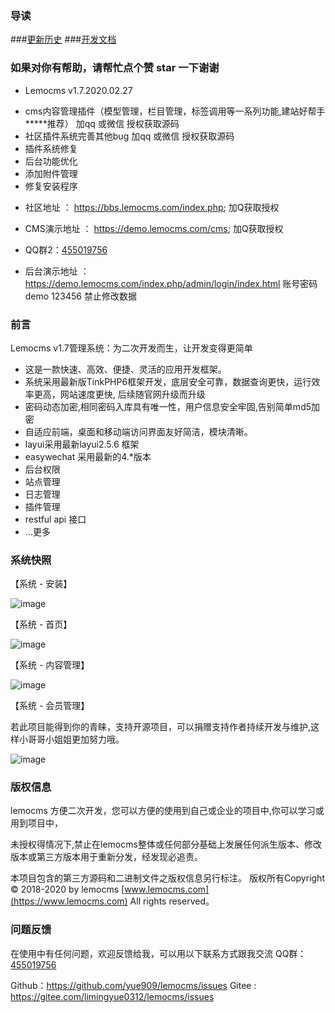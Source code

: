 ### 导读
###[更新历史](docs/start-log.md) 
###[开发文档](docs/developer.md)
### 如果对你有帮助，请帮忙点个赞 star 一下谢谢
+ Lemocms v1.7.2020.02.27
  
 - cms内容管理插件（模型管理，栏目管理，标签调用等一系列功能,建站好帮手*****推荐） 加qq 或微信 授权获取源码 
 - 社区插件系统完善其他bug 加qq 或微信 授权获取源码 
 - 插件系统修复
 - 后台功能优化
 - 添加附件管理
 - 修复安装程序
 
+ 社区地址 ： https://bbs.lemocms.com/index.php;  加Q获取授权 
+ CMS演示地址 ： https://demo.lemocms.com/cms;  加Q获取授权 

+ QQ群2：[455019756](https://jq.qq.com/?_wv=1027&k=52oRd8O) 

+ 后台演示地址 ： https://demo.lemocms.com/index.php/admin/login/index.html  账号密码 demo 123456 禁止修改数据

### 前言
Lemocms v1.7管理系统：为二次开发而生，让开发变得更简单

 + 这是一款快速、高效、便捷、灵活的应用开发框架。
 + 系统采用最新版TinkPHP6框架开发，底层安全可靠，数据查询更快，运行效率更高，网站速度更快, 后续随官网升级而升级
 + 密码动态加密,相同密码入库具有唯一性，用户信息安全牢固,告别简单md5加密
 + 自适应前端，桌面和移动端访问界面友好简洁，模块清晰。 
 + layui采用最新layui2.5.6 框架
 + easywechat 采用最新的4.*版本
 + 后台权限
 + 站点管理
 + 日志管理
 + 插件管理
 + restful api 接口
 + ...更多



### 系统快照
【系统 - 安装】

![image](docs/images/install.jpg)

【系统 - 首页】

![image](docs/images/index.png)

【系统 - 内容管理】

![image](docs/images/content.png)

【系统 - 会员管理】



若此项目能得到你的青睐，支持开源项目，可以捐赠支持作者持续开发与维护,这样小哥哥小姐姐更加努力哦。

![image](docs/images/pay.png)

### 版权信息

lemocms 方便二次开发，您可以方便的使用到自己或企业的项目中,你可以学习或用到项目中，

未授权得情况下,禁止在lemocms整体或任何部分基础上发展任何派生版本、修改版本或第三方版本用于重新分发，经发现必追责。


本项目包含的第三方源码和二进制文件之版权信息另行标注。
版权所有Copyright © 2018-2020 by lemocms [www.lemocms.com](https://www.lemocms.com) All rights reserved。



### 问题反馈
在使用中有任何问题，欢迎反馈给我，可以用以下联系方式跟我交流
QQ群：[455019756](https://jq.qq.com/?_wv=1027&k=52oRd8O)

Github：https://github.com/yue909/lemocms/issues
Gitee : https://gitee.com/limingyue0312/lemocms/issues



